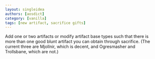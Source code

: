 ```yaml
---
layout: singleidea
authors: [aosdict]
category: [vanilla]
tags: [new artifact, sacrifice gifts]
---
```

Add one or two artifacts or modify artifact base types such that there is more than one good blunt artifact you can obtain through sacrifice. (The current three are Mjollnir, which is decent, and Ogresmasher and Trollsbane, which are not.)
